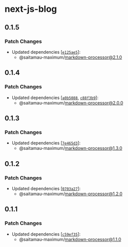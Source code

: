 # next-js-blog

## 0.1.5

### Patch Changes

- Updated dependencies [[`e125ae5`](https://github.com/saitamau-maximum/markdown/commit/e125ae57bcd365ed1c0f15ccf159461db76f67da)]:
  - @saitamau-maximum/markdown-processor@2.1.0

## 0.1.4

### Patch Changes

- Updated dependencies [[`a0b5088`](https://github.com/saitamau-maximum/markdown/commit/a0b5088565cd4047eac58739bcd11feaea8b27d4), [`c88f3b9`](https://github.com/saitamau-maximum/markdown/commit/c88f3b9c30251ef038f91b1a263e62a82c6bd7f6)]:
  - @saitamau-maximum/markdown-processor@2.0.0

## 0.1.3

### Patch Changes

- Updated dependencies [[`7e465d3`](https://github.com/saitamau-maximum/markdown/commit/7e465d3b626c95fa74a37dfcd33dc5ccb3482dcf)]:
  - @saitamau-maximum/markdown-processor@1.3.0

## 0.1.2

### Patch Changes

- Updated dependencies [[`0703a27`](https://github.com/saitamau-maximum/markdown/commit/0703a2747d5393093abdae8ef9c2ec5d4c92fe37)]:
  - @saitamau-maximum/markdown-processor@1.2.0

## 0.1.1

### Patch Changes

- Updated dependencies [[`c59ef35`](https://github.com/saitamau-maximum/markdown/commit/c59ef35e384b71edd04c4c26fdbbcefa0249f43b)]:
  - @saitamau-maximum/markdown-processor@1.1.0
